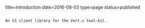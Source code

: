 title=Introduction
date=2016-08-03
type=page
status=published
~~~~~~

An S3 client library for the Vert.x tool-kit.
